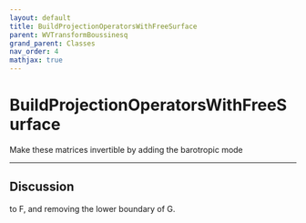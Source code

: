 ```yaml
---
layout: default
title: BuildProjectionOperatorsWithFreeSurface
parent: WVTransformBoussinesq
grand_parent: Classes
nav_order: 4
mathjax: true
---
```


#  BuildProjectionOperatorsWithFreeSurface

Make these matrices invertible by adding the barotropic mode


---

## Discussion
to F, and removing the lower boundary of G.
